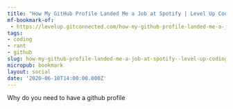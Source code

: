 ```yaml
---
title: "How My GitHub Profile Landed Me a Job at Spotify | Level Up Coding"
mf-bookmark-of:
 - https://levelup.gitconnected.com/how-my-github-profile-landed-me-a-job-at-spotify-9e513e34d9ae
tags:
- coding
- rant
- github
slug: how-my-github-profile-landed-me-a-job-at-spotify--level-up-coding
micropub: bookmark
layout: social
date: '2020-06-10T14:00:00.000Z'
---
```

Why do you need to have a github profile